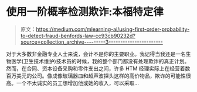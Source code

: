 # 使用一阶概率检测欺诈:本福特定律

> 原文：<https://medium.com/mlearning-ai/using-first-order-probability-to-detect-fraud-benfords-law-cc93cb90232d?source=collection_archive---------3----------------------->

对于大多数非金融专业人士来说，会计不是你的主要职业。我记得当我还是一名生物医学(卫生技术维护)技术员的时候，我的整个部门都没有处理欺诈的真正计划。然而，在合同、资本设备采购和零件支出之间，许多 HTM 经理实际上在经营着数百万美元的公司。像成像玻璃器皿和超声波探头这样的高价物品，欺诈的可能性很高。一个不太诚实的员工想增加他或她的收入，可以采取…